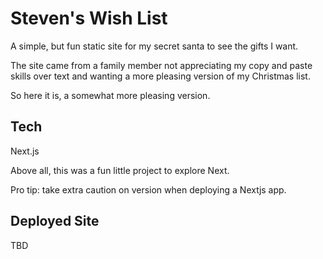 # Steven's Wish List
A simple, but fun static site for my secret santa to see the gifts I want.

The site came from a family member not appreciating my copy and paste skills over text and wanting a more pleasing version of my Christmas list.

So here it is, a somewhat more pleasing version.

## Tech
Next.js

Above all, this was a fun little project to explore Next.

Pro tip: take extra caution on version when deploying a Nextjs app.

## Deployed Site

TBD
